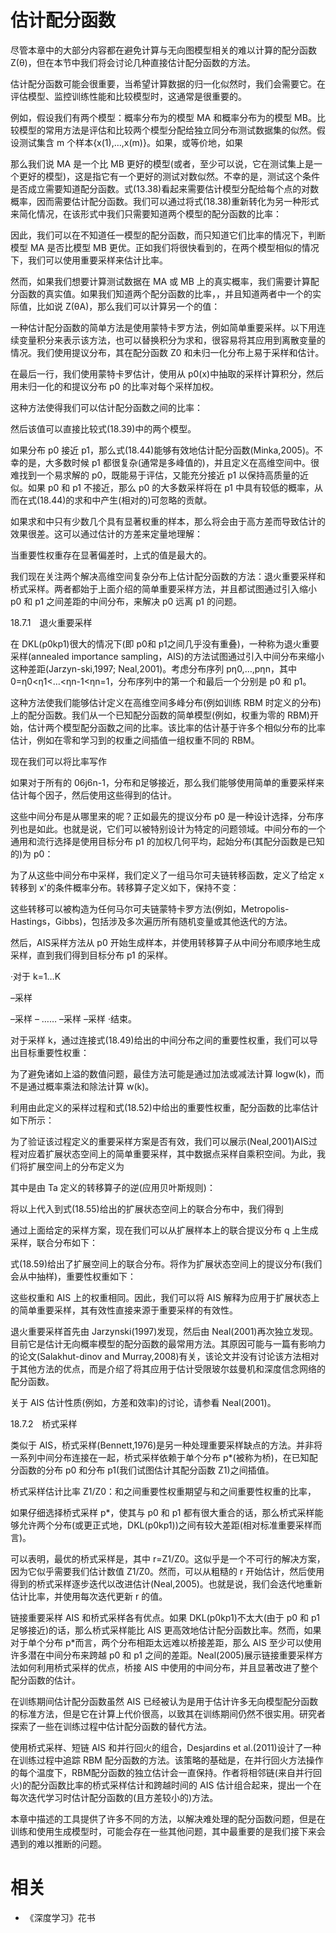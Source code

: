 
# 估计配分函数

尽管本章中的大部分内容都在避免计算与无向图模型相关的难以计算的配分函数 Z(θ)，但在本节中我们将会讨论几种直接估计配分函数的方法。

估计配分函数可能会很重要，当希望计算数据的归一化似然时，我们会需要它。在评估模型、监控训练性能和比较模型时，这通常是很重要的。

例如，假设我们有两个模型：概率分布为的模型 MA 和概率分布为的模型 MB。比较模型的常用方法是评估和比较两个模型分配给独立同分布测试数据集的似然。假设测试集含 m 个样本{x(1),…,x(m)}。如果，或等价地，如果

那么我们说 MA 是一个比 MB 更好的模型(或者，至少可以说，它在测试集上是一个更好的模型)，这是指它有一个更好的测试对数似然。不幸的是，测试这个条件是否成立需要知道配分函数。式(13.38)看起来需要估计模型分配给每个点的对数概率，因而需要估计配分函数。我们可以通过将式(18.38)重新转化为另一种形式来简化情况，在该形式中我们只需要知道两个模型的配分函数的比率：

因此，我们可以在不知道任一模型的配分函数，而只知道它们比率的情况下，判断模型 MA 是否比模型 MB 更优。正如我们将很快看到的，在两个模型相似的情况下，我们可以使用重要采样来估计比率。

然而，如果我们想要计算测试数据在 MA 或 MB 上的真实概率，我们需要计算配分函数的真实值。如果我们知道两个配分函数的比率，，并且知道两者中一个的实际值，比如说 Z(θA)，那么我们可以计算另一个的值：

一种估计配分函数的简单方法是使用蒙特卡罗方法，例如简单重要采样。以下用连续变量积分来表示该方法，也可以替换积分为求和，很容易将其应用到离散变量的情况。我们使用提议分布，其在配分函数 Z0 和未归一化分布上易于采样和估计。

在最后一行，我们使用蒙特卡罗估计，使用从 p0(x)中抽取的采样计算积分，然后用未归一化的和提议分布 p0 的比率对每个采样加权。

这种方法使得我们可以估计配分函数之间的比率：



然后该值可以直接比较式(18.39)中的两个模型。

如果分布 p0 接近 p1，那么式(18.44)能够有效地估计配分函数(Minka,2005)。不幸的是，大多数时候 p1 都很复杂(通常是多峰值的)，并且定义在高维空间中。很难找到一个易求解的 p0，既能易于评估，又能充分接近 p1 以保持高质量的近似。如果 p0 和 p1 不接近，那么 p0 的大多数采样将在 p1 中具有较低的概率，从而在式(18.44)的求和中产生(相对的)可忽略的贡献。

如果求和中只有少数几个具有显著权重的样本，那么将会由于高方差而导致估计的效果很差。这可以通过估计的方差来定量地理解：

当重要性权重存在显著偏差时，上式的值是最大的。

我们现在关注两个解决高维空间复杂分布上估计配分函数的方法：退火重要采样和桥式采样。两者都始于上面介绍的简单重要采样方法，并且都试图通过引入缩小 p0 和 p1 之间差距的中间分布，来解决 p0 远离 p1 的问题。

18.7.1　退火重要采样

在 DKL(p0kp1)很大的情况下(即 p0和 p1之间几乎没有重叠)，一种称为退火重要采样(annealed importance sampling，AIS)的方法试图通过引入中间分布来缩小这种差距(Jarzyn-ski,1997; Neal,2001)。考虑分布序列 pη0,…,pηn，其中 0=η0<η1<…<ηn-1<ηn=1，分布序列中的第一个和最后一个分别是 p0 和 p1。

这种方法使我们能够估计定义在高维空间多峰分布(例如训练 RBM 时定义的分布)上的配分函数。我们从一个已知配分函数的简单模型(例如，权重为零的 RBM)开始，估计两个模型配分函数之间的比率。该比率的估计基于许多个相似分布的比率估计，例如在零和学习到的权重之间插值一组权重不同的 RBM。

现在我们可以将比率写作

如果对于所有的 06j6n-1，分布和足够接近，那么我们能够使用简单的重要采样来估计每个因子，然后使用这些得到的估计。

这些中间分布是从哪里来的呢？正如最先的提议分布 p0 是一种设计选择，分布序列也是如此。也就是说，它们可以被特别设计为特定的问题领域。中间分布的一个通用和流行选择是使用目标分布 p1 的加权几何平均，起始分布(其配分函数是已知的)为 p0：

为了从这些中间分布中采样，我们定义了一组马尔可夫链转移函数，定义了给定 x 转移到 x'的条件概率分布。转移算子定义如下，保持不变：

这些转移可以被构造为任何马尔可夫链蒙特卡罗方法(例如，Metropolis-Hastings，Gibbs)，包括涉及多次遍历所有随机变量或其他迭代的方法。

然后，AIS采样方法从 p0 开始生成样本，并使用转移算子从中间分布顺序地生成采样，直到我们得到目标分布 p1 的采样。

·对于 k=1…K

–采样


–采样
– ……
–采样
–采样
·结束。

对于采样 k，通过连接式(18.49)给出的中间分布之间的重要性权重，我们可以导出目标重要性权重：

为了避免诸如上溢的数值问题，最佳方法可能是通过加法或减法计算 logw(k)，而不是通过概率乘法和除法计算 w(k)。

利用由此定义的采样过程和式(18.52)中给出的重要性权重，配分函数的比率估计如下所示：

为了验证该过程定义的重要采样方案是否有效，我们可以展示(Neal,2001)AIS过程对应着扩展状态空间上的简单重要采样，其中数据点采样自乘积空间。为此，我们将扩展空间上的分布定义为

其中是由 Ta 定义的转移算子的逆(应用贝叶斯规则)：

将以上代入到式(18.55)给出的扩展状态空间上的联合分布中，我们得到

通过上面给定的采样方案，现在我们可以从扩展样本上的联合提议分布 q 上生成采样，联合分布如下：

式(18.59)给出了扩展空间上的联合分布。将作为扩展状态空间上的提议分布(我们会从中抽样)，重要性权重如下：

这些权重和 AIS 上的权重相同。因此，我们可以将 AIS 解释为应用于扩展状态上的简单重要采样，其有效性直接来源于重要采样的有效性。

退火重要采样首先由 Jarzynski(1997)发现，然后由 Neal(2001)再次独立发现。目前它是估计无向概率模型的配分函数的最常用方法。其原因可能与一篇有影响力的论文(Salakhut-dinov and Murray,2008)有关，该论文并没有讨论该方法相对于其他方法的优点，而是介绍了将其应用于估计受限玻尔兹曼机和深度信念网络的配分函数。

关于 AIS 估计性质(例如，方差和效率)的讨论，请参看 Neal(2001)。

18.7.2　桥式采样

类似于 AIS，桥式采样(Bennett,1976)是另一种处理重要采样缺点的方法。并非将一系列中间分布连接在一起，桥式采样依赖于单个分布 p*(被称为桥)，在已知配分函数的分布 p0 和分布 p1(我们试图估计其配分函数 Z1)之间插值。

桥式采样估计比率 Z1/Z0：和之间重要性权重期望与和之间重要性权重的比率，



如果仔细选择桥式采样 p*，使其与 p0 和 p1 都有很大重合的话，那么桥式采样能够允许两个分布(或更正式地，DKL(p0kp1))之间有较大差距(相对标准重要采样而言)。

可以表明，最优的桥式采样是，其中 r=Z1/Z0。这似乎是一个不可行的解决方案，因为它似乎需要我们估计数值 Z1/Z0。然而，可以从粗糙的 r 开始估计，然后使用得到的桥式采样逐步迭代以改进估计(Neal,2005)。也就是说，我们会迭代地重新估计比率，并使用每次迭代更新 r 的值。

链接重要采样 AIS 和桥式采样各有优点。如果 DKL(p0kp1)不太大(由于 p0 和 p1 足够接近)的话，那么桥式采样能比 AIS 更高效地估计配分函数比率。然而，如果对于单个分布 p*而言，两个分布相距太远难以桥接差距，那么 AIS 至少可以使用许多潜在中间分布来跨越 p0 和 p1 之间的差距。Neal(2005)展示链接重要采样方法如何利用桥式采样的优点，桥接 AIS 中使用的中间分布，并且显著改进了整个配分函数的估计。

在训练期间估计配分函数虽然 AIS 已经被认为是用于估计许多无向模型配分函数的标准方法，但是它在计算上代价很高，以致其在训练期间仍然不很实用。研究者探索了一些在训练过程中估计配分函数的替代方法。

使用桥式采样、短链 AIS 和并行回火的组合，Desjardins et al.(2011)设计了一种在训练过程中追踪 RBM 配分函数的方法。该策略的基础是，在并行回火方法操作的每个温度下，RBM配分函数的独立估计会一直保持。作者将相邻链(来自并行回火)的配分函数比率的桥式采样估计和跨越时间的 AIS 估计组合起来，提出一个在每次迭代学习时估计配分函数的(且方差较小的)方法。

本章中描述的工具提供了许多不同的方法，以解决难处理的配分函数问题，但是在训练和使用生成模型时，可能会存在一些其他问题，其中最重要的是我们接下来会遇到的难以推断的问题。




# 相关

- 《深度学习》花书

